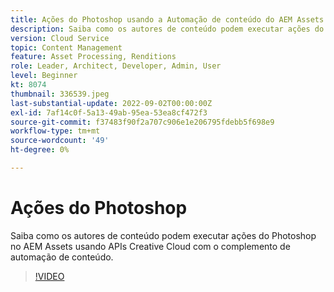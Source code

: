 ```yaml
---
title: Ações do Photoshop usando a Automação de conteúdo do AEM Assets
description: Saiba como os autores de conteúdo podem executar ações do Photoshop no AEM Assets usando APIs Creative Cloud com o complemento de automação de conteúdo.
version: Cloud Service
topic: Content Management
feature: Asset Processing, Renditions
role: Leader, Architect, Developer, Admin, User
level: Beginner
kt: 8074
thumbnail: 336539.jpeg
last-substantial-update: 2022-09-02T00:00:00Z
exl-id: 7af14c0f-5a13-49ab-95ea-53ea8cf472f3
source-git-commit: f37483f90f2a707c906e1e206795fdebb5f698e9
workflow-type: tm+mt
source-wordcount: '49'
ht-degree: 0%

---
```


# Ações do Photoshop

Saiba como os autores de conteúdo podem executar ações do Photoshop no AEM Assets usando APIs Creative Cloud com o complemento de automação de conteúdo.

>[!VIDEO](https://video.tv.adobe.com/v/336539?quality=12&learn=on)
